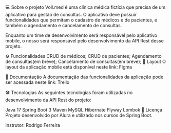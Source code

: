 💻 Sobre o projeto
Voll.med é uma clínica médica fictícia que precisa de um aplicativo para gestão de consultas. O aplicativo deve possuir funcionalidades que permitam o cadastro de médicos e de pacientes, e também o agendamento e cancelamento de consultas.

Enquanto um time de desenvolvimento será responsável pelo aplicativo mobile, o nosso será responsável pelo desenvolvimento da API Rest desse projeto.

⚙️ Funcionalidades
 CRUD de médicos;
 CRUD de pacientes;
 Agendamento de consultas(em breve);
 Cancelamento de consultas(em breve);
🎨 Layout
O layout da aplicação mobile está disponível neste link: Figma

📄 Documentação
A documentação das funcionalidades da aplicação pode ser acessada neste link: Trello

🛠 Tecnologias
As seguintes tecnologias foram utilizadas no desenvolvimento da API Rest do projeto:

Java 17
Spring Boot 3
Maven
MySQL
Hibernate
Flyway
Lombok
📝 Licença
Projeto desenvolvido por Alura e utilizado nos cursos de Spring Boot.

Instrutor: Rodrigo Ferreira
